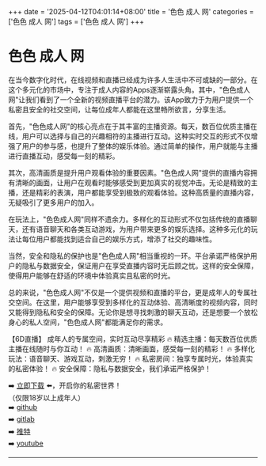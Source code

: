 +++
date = '2025-04-12T04:01:14+08:00'
title = '色色 成人 网'
categories = ['色色 成人 网']
tags = ['色色 成人 网']
+++

# 色色 成人 网

在当今数字化时代，在线视频和直播已经成为许多人生活中不可或缺的一部分。在这个多元化的市场中，专注于成人内容的Apps逐渐崭露头角。其中，"色色成人网"让我们看到了一个全新的视频直播平台的潜力。该App致力于为用户提供一个私密且安全的社交空间，让每位成年人都能在这里畅所欲言，分享生活。

首先，"色色成人网"的核心亮点在于其丰富的主播资源。每天，数百位优质主播在线，用户可以选择与自己的兴趣相符的主播进行互动。这种实时交互的形式不仅增强了用户的参与感，也提升了整体的娱乐体验。通过简单的操作，用户就能与主播进行直播互动，感受每一刻的精彩。

其次，高清画质是提升用户观看体验的重要因素。"色色成人网"提供的直播内容拥有清晰的画面，让用户在观看时能够感受到更加真实的视觉冲击。无论是精致的主播，还是精彩的表演，用户都能享受到极致的观看体验。这种高质量的直播内容，无疑吸引了更多用户的加入。

在玩法上，"色色成人网"同样不遗余力。多样化的互动形式不仅包括传统的直播聊天，还有语音聊天和各类互动游戏，为用户带来更多的娱乐选择。这种多元化的玩法让每位用户都能找到适合自己的娱乐方式，增添了社交的趣味性。

当然，安全和隐私的保护也是"色色成人网"相当重视的一环。平台承诺严格保护用户的隐私与数据安全，保证用户在享受直播内容时无后顾之忧。这样的安全保障，使得用户能够在舒适的环境中体验真实且私密的时光。

总的来说，"色色成人网"不仅是一个提供视频和直播的平台，更是成年人的专属社交空间。在这里，用户能够享受到多样化的互动体验、高清晰度的视频内容，同时又能得到隐私和安全的保障。无论你是想寻找刺激的聊天互动，还是想要一个放松身心的私人空间，"色色成人网"都能满足你的需求。

【6D直播】
成年人的专属空间，实时互动尽享精彩
🔥 精选主播：每天数百位优质主播在线随时与你互动！
🔥 高清画质：清晰画面，感受每一刻的精彩！
🔥 多样化玩法：语音聊天、游戏互动，刺激无穷！
🔥 私密房间：独享专属时光，体验真实的私密体验！
🔥 安全保障：隐私与数据安全，我们承诺严格保护！

➡️ [立即下载](https://down123.s3.ap-east-1.amazonaws.com/down/down.html?channelCode=blog) ⬅️，开启你的私密世界！  
（仅限18岁以上成年人）  
➡️ [github](https://aldult-live.github.io/)  
➡️ [gitlab](https://seo-09598d.gitlab.io/)  
➡️ [推特](https://x.com/wegame33)  
➡️ [youtube](https://www.youtube.com/@6Dlive)  

---
